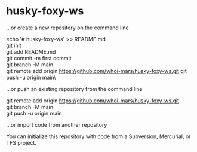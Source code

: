 # husky-foxy-ws
…or create a new repository on the command line

echo '# husky-foxy-ws' >> README.md\
git init\
git add README.md\
git commit -m first commit\
git branch -M main\
git remote add origin https://github.com/whoi-mars/husky-foxy-ws.git
git push -u origin main\

…or push an existing repository from the command line

git remote add origin https://github.com/whoi-mars/husky-foxy-ws.git  
git branch -M main\
git push -u origin main

…or import code from another repository

You can initialize this repository with code from a Subversion, Mercurial, or TFS project.
